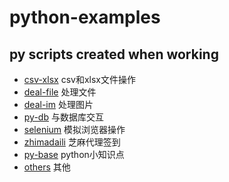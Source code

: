 # python-examples
## py scripts created when working

- [csv-xlsx](https://github.com/wshoo/python-examples/tree/master/csv-xlsx)  csv和xlsx文件操作
- [deal-file](https://github.com/wshoo/python-examples/tree/master/deal_file)    处理文件
- [deal-im](https://github.com/wshoo/python-examples/tree/master/deal_img)    处理图片
- [py-db](https://github.com/wshoo/python-examples/tree/master/py-db)   与数据库交互
- [selenium](https://github.com/wshoo/python-examples/tree/master/selenium)    模拟浏览器操作
- [zhimadaili](https://github.com/wshoo/python-examples/tree/master/zhimadaili)    芝麻代理签到
- [py-base](https://github.com/wshoo/python-examples/tree/master/py-base)    python小知识点
- [others](https://github.com/wshoo/python-examples/tree/master/others)    其他

